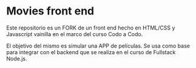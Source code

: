# Movies front end

Este repositorio es un FORK de un front end hecho en HTML/CSS y Javascript vainilla en el marco del curso Codo a Codo. 

El objetivo del mismo es simular una APP de películas. Se usa como base para integrar con el backend que se realiza en el curso de Fullstack Node.js.
